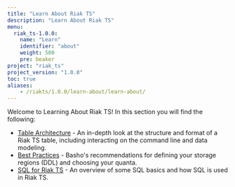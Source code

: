 ```yaml
---
title: "Learn About Riak TS"
description: "Learn About Riak TS"
menu:
  riak_ts-1.0.0:
    name: "Learn"
    identifier: "about"
    weight: 500
    pre: beaker
project: "riak_ts"
project_version: "1.0.0"
toc: true
aliases:
    - /riakts/1.0.0/learn-about/learn-about/
---
```



[table arch]: tablearchitecture/
[bestpractices]: bestpractices/
[sqlriakts]: sqlriakts/


Welcome to Learning About Riak TS! In this section you will find the following:

* [Table Architecture][table arch] - An in-depth look at the structure and format of a Riak TS table, including interacting on the command line and data modeling.
* [Best Practices][bestpractices] - Basho's recommendations for defining your storage regions (DDL) and choosing your quanta.
* [SQL for Riak TS][sqlriakts] - An overview of some SQL basics and how SQL is used in Riak TS.
